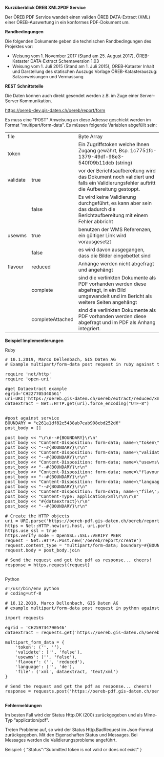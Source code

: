 <b>Kurzüberblick ÖREB XML2PDF Service</b>

Der ÖREB PDF Service wandelt einen validen ÖREB DATA-Extract (XML) einer ÖREB-Auswertung in ein konformes PDF-Dokument um. 

<b>Randbedingungen</b>

Die folgenden Dokumente geben die technischen Randbedingungen des Projektes vor:

<ul>
<li>Weisung vom 1. November 2017 (Stand am 25. August 2017), ÖREB-Kataster DATA-Extract Schemaversion 1.03</li>
<li>Weisung vom 1. Juli 2015 (Stand am 1. Juli 2015), ÖREB-Kataster Inhalt und Darstellung des statischen Auszugs Vorlage ÖREB-Katasterauszug: Satzanweisungen und Vermassung</li>
</ul>

<b>REST Schnittstelle</b>

Die Daten können auch direkt gesendet werden z.B. im Zuge einer Server-Server Kommunikation.

https://oereb-dev.gis-daten.ch/oereb/report/form

Es muss eine "POST" Anweisung an diese Adresse geschickt werden im Format "multipart/form-data". Es müssen folgende Variablen abgefüllt sein:

<table>
<tr><td>file</td><td></td><td>Byte Array</td></tr>
<tr><td>token</td><td></td><td>Ein Zugriffstoken welche Ihnen Zugang gewährt, Bsp. 1c7751fc-1379-49df-98e3-540f09b11dcb (string)</td></tr>
<tr><td>validate</td><td>true</td><td>vor der Berichtsaufbereitung wird das Dokument noch validiert und falls ein Validierungsfehler auftritt die Aufbereitung gestoppt.</td></tr>
<tr><td></td><td>false</td><td>Es wird keine Validierung durchgeführt, es kann aber sein das dadurch die Berichtaufbereitung mit einem Fehler abbricht</td></tr>
<tr><td>usewms</td><td>true</td><td>benutzen der WMS Referenzen, ein gültiger Link wird vorausgesetzt</td></tr>
<tr><td></td><td>false</td><td>es wird davon ausgegangen, dass die Bilder eingebettet sind</td></tr>
<tr><td>flavour</td><td>reduced</td><td>Anhänge werden nicht abgefragt und angehängt</td></tr>
<tr><td></td><td>complete</td><td>sind die verlinkten Dokumente als PDF vorhanden werden diese abgefragt, in ein Bild umgewandelt und im Bericht als weitere Seiten angehängt </td></tr>
<tr><td></td><td>completeAttached</td><td>sind die verlinkten Dokumente als PDF vorhanden werden diese abgefragt und im PDF als Anhang integriert.</td></tr>
</table>
	

<b>Beispiel Implementierungen</b>

Ruby

<pre>
# 10.1.2019, Marco Dellenbach, GIS Daten AG
# Example multipart/form-data post request in ruby against the Oereb PDF service

require 'net/http'
require 'open-uri'

#get Dataextract example
egrid='CH227705340561'
uri=URI('https://oereb.gis-daten.ch/oereb/extract/reduced/xml/'+ egrid)
dataextract = Net::HTTP.get(uri).force_encoding("UTF-8")


#post against service
BOUNDARY = "e261a1df82e5438ab7eab908ebd252d6"
post_body = []

post_body << "\r\n--#{BOUNDARY}\r\n"
post_body << "Content-Disposition: form-data; name=\"token\"\r\n\r\n<tocken>\r\n"
post_body << "--#{BOUNDARY}\r\n"
post_body << "Content-Disposition: form-data; name=\"validate\"\r\n\r\nfalse\r\n"
post_body << "--#{BOUNDARY}\r\n"
post_body << "Content-Disposition: form-data; name=\"usewms\"\r\n\r\nfalse\r\n"
post_body << "--#{BOUNDARY}\r\n"
post_body << "Content-Disposition: form-data; name=\"flavour\"\r\n\r\nreduced\r\n"
post_body << "--#{BOUNDARY}\r\n"
post_body << "Content-Disposition: form-data; name=\"language\"\r\n\r\nde\r\n"
post_body << "--#{BOUNDARY}\r\n"
post_body << "Content-Disposition: form-data; name=\"file\"; filename=\"xml\"\r\n"
post_body << "Content-Type: application/xml\r\n\r\n"
post_body << "#{dataextract}\r\n"
post_body << "--#{BOUNDARY}\r\n"

# Create the HTTP objects
uri = URI.parse('https://oereb-pdf.gis-daten.ch/oereb/report/create')
https = Net::HTTP.new(uri.host, uri.port)
https.use_ssl = true
https.verify_mode = OpenSSL::SSL::VERIFY_PEER
request = Net::HTTP::Post.new('/oereb/report/create')
request.content_type = "multipart/form-data; boundary=#{BOUNDARY}"  
request.body = post_body.join

# Send the request and get the pdf as response... cheers!
response = https.request(request)

</pre>



Python

<pre>
#!/usr/bin/env python
# coding=utf-8

# 18.12.2018, Marco Dellenbach, GIS Daten AG
# example multipart/form-data post request in python against the Oereb PDF Service

import requests

egrid = 'CH259734790546'
dataextract = requests.get('https://oereb.gis-daten.ch/oereb/extract/reduced/xml/' + egrid).content

multipart_form_data = {
    'token': ('', '<token>‘),
    'validate': ('', 'false'),
    'usewms': ('', 'false'),
    'flavour': ('', 'reduced'),
    'language': ('', 'de'),
    'file': ('xml', dataextract, 'text/xml')
}

# Send the request and get the pdf as response... cheers!
response = requests.post('https://oereb-pdf.gis-daten.ch/oereb/report/create', files=multipart_form_data)

</pre>


<b>Fehlermeldungen</b>

Im besten Fall wird der Status Http.OK (200) zurückgegeben und als Mime-Typ "application/pdf".

Treten Probleme auf, so wird der Status Http.BadRequest im Json-Format zurückgegeben. Mit den Eigenschaften Status und Messages. Bei Messages werden die Validierungsprobleme angeführt.

Beispiel:
{
	"Status":"Submitted token is not valid or does not exist"
}
